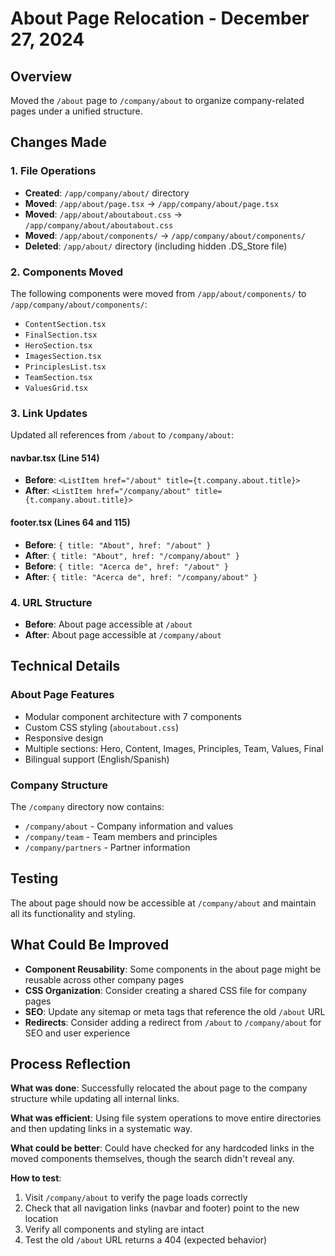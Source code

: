 # About Page Relocation - December 27, 2024

## Overview
Moved the `/about` page to `/company/about` to organize company-related pages under a unified structure.

## Changes Made

### 1. File Operations
- **Created**: `/app/company/about/` directory
- **Moved**: `/app/about/page.tsx` → `/app/company/about/page.tsx`
- **Moved**: `/app/about/aboutabout.css` → `/app/company/about/aboutabout.css`
- **Moved**: `/app/about/components/` → `/app/company/about/components/`
- **Deleted**: `/app/about/` directory (including hidden .DS_Store file)

### 2. Components Moved
The following components were moved from `/app/about/components/` to `/app/company/about/components/`:
- `ContentSection.tsx`
- `FinalSection.tsx`
- `HeroSection.tsx`
- `ImagesSection.tsx`
- `PrinciplesList.tsx`
- `TeamSection.tsx`
- `ValuesGrid.tsx`

### 3. Link Updates
Updated all references from `/about` to `/company/about`:

#### navbar.tsx (Line 514)
- **Before**: `<ListItem href="/about" title={t.company.about.title}>`
- **After**: `<ListItem href="/company/about" title={t.company.about.title}>`

#### footer.tsx (Lines 64 and 115)
- **Before**: `{ title: "About", href: "/about" }`
- **After**: `{ title: "About", href: "/company/about" }`
- **Before**: `{ title: "Acerca de", href: "/about" }`
- **After**: `{ title: "Acerca de", href: "/company/about" }`

### 4. URL Structure
- **Before**: About page accessible at `/about`
- **After**: About page accessible at `/company/about`

## Technical Details

### About Page Features
- Modular component architecture with 7 components
- Custom CSS styling (`aboutabout.css`)
- Responsive design
- Multiple sections: Hero, Content, Images, Principles, Team, Values, Final
- Bilingual support (English/Spanish)

### Company Structure
The `/company` directory now contains:
- `/company/about` - Company information and values
- `/company/team` - Team members and principles
- `/company/partners` - Partner information

## Testing
The about page should now be accessible at `/company/about` and maintain all its functionality and styling.

## What Could Be Improved
- **Component Reusability**: Some components in the about page might be reusable across other company pages
- **CSS Organization**: Consider creating a shared CSS file for company pages
- **SEO**: Update any sitemap or meta tags that reference the old `/about` URL
- **Redirects**: Consider adding a redirect from `/about` to `/company/about` for SEO and user experience

## Process Reflection
**What was done**: Successfully relocated the about page to the company structure while updating all internal links.

**What was efficient**: Using file system operations to move entire directories and then updating links in a systematic way.

**What could be better**: Could have checked for any hardcoded links in the moved components themselves, though the search didn't reveal any.

**How to test**: 
1. Visit `/company/about` to verify the page loads correctly
2. Check that all navigation links (navbar and footer) point to the new location
3. Verify all components and styling are intact
4. Test the old `/about` URL returns a 404 (expected behavior)